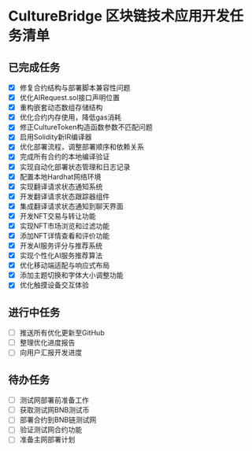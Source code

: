 # CultureBridge 区块链技术应用开发任务清单

## 已完成任务

- [x] 修复合约结构与部署脚本兼容性问题
- [x] 优化AIRequest.sol接口声明位置
- [x] 重构嵌套动态数组存储结构
- [x] 优化合约内存使用，降低gas消耗
- [x] 修正CultureToken构造函数参数不匹配问题
- [x] 启用Solidity新IR编译器
- [x] 优化部署流程，调整部署顺序和依赖关系
- [x] 完成所有合约的本地编译验证
- [x] 实现自动化部署状态管理和日志记录
- [x] 配置本地Hardhat网络环境
- [x] 实现翻译请求状态通知系统
- [x] 开发翻译请求状态跟踪器组件
- [x] 集成翻译请求状态通知到聊天界面
- [x] 开发NFT交易与转让功能
- [x] 实现NFT市场浏览和过滤功能
- [x] 添加NFT详情查看和评价功能
- [x] 开发AI服务评分与推荐系统
- [x] 实现个性化AI服务推荐算法
- [x] 优化移动端适配与响应式布局
- [x] 添加主题切换和字体大小调整功能
- [x] 优化触摸设备交互体验

## 进行中任务

- [ ] 推送所有优化更新至GitHub
- [ ] 整理优化进度报告
- [ ] 向用户汇报开发进度

## 待办任务

- [ ] 测试网部署前准备工作
- [ ] 获取测试网BNB测试币
- [ ] 部署合约到BNB链测试网
- [ ] 验证测试网合约功能
- [ ] 准备主网部署计划
